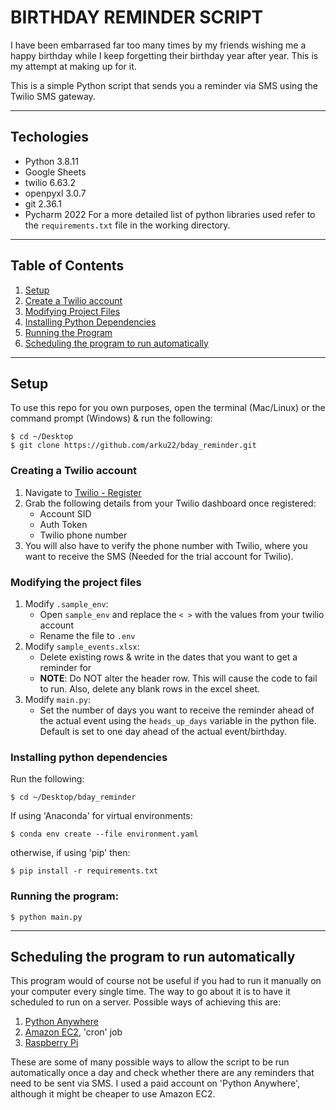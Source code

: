 # BIRTHDAY REMINDER SCRIPT

I have been embarrased far too many times by my friends wishing me a happy birthday while I keep forgetting their birthday year after year. This is my attempt at making up for it.

This is a simple Python script that sends you a reminder via SMS using the Twilio SMS gateway.

---

## Techologies

* Python 3.8.11
* Google Sheets
* twilio 6.63.2
* openpyxl 3.0.7
* git 2.36.1
* Pycharm 2022
For a more detailed list of python libraries used refer to the `requirements.txt` file in the working directory.

---

## Table of Contents

1. [Setup](##setup)
2. [Create a Twilio account](###creating-a-twilio-account)
3. [Modifying Project Files](###modifying-project-files)
4. [Installing Python Dependencies](###installing-python-dependencies)
5. [Running the Program](###running-the-program)
6. [Scheduling the program to run automatically](##scheduling-the-program-to-run-automatically)

---
## Setup

To use this repo for you own purposes, open the terminal (Mac/Linux) or the command prompt (Windows) & run the following:

```
$ cd ~/Desktop
$ git clone https://github.com/arku22/bday_reminder.git
```

### Creating a Twilio account

1. Navigate to [Twilio - Register](https://www.twilio.com/try-twilio)
2. Grab the following details from your Twilio dashboard once registered:
	- Account SID
	- Auth Token
	- Twilio phone number
3. You will also have to verify the phone number with Twilio, where you want to receive the SMS (Needed for the trial account for Twilio).


### Modifying the project files

1. Modify `.sample_env`:
	- Open `sample_env` and replace the `< >` with the values from your twilio account
	- Rename the file to `.env`
2. Modify `sample_events.xlsx`:
	- Delete existing rows & write in the dates that you want to get a reminder for
	- **NOTE**: Do NOT alter the header row. This will cause the code to fail to run. Also, delete any blank rows in the excel sheet.
3. Modify `main.py`:
	- Set the number of days you want to receive the reminder ahead of the actual event using the `heads_up_days` variable in the python file. Default is set to one day ahead of the actual event/birthday.

### Installing python dependencies

Run the following:

`$ cd ~/Desktop/bday_reminder`

If using 'Anaconda' for virtual environments:

`$ conda env create --file environment.yaml`

otherwise, if using 'pip' then:

`$ pip install -r requirements.txt`

### Running the program:

`$ python main.py`

---

## Scheduling the program to run automatically

This program would of course not be useful if you had to run it manually on your computer every single time. The way to go about it is to have it scheduled to run on a server. Possible ways of achieving this are:

1. [Python Anywhere](https://www.pythonanywhere.com)
2. [Amazon EC2](https://aws.amazon.com/aws/ec2), 'cron' job
3. [Raspberry Pi](https://www.raspberrypi.com/products/raspberry-pi-4-model-b/)

These are some of many possible ways to allow the script to be run automatically once a day and check whether there are any reminders that need to be sent via SMS. I used a paid account on 'Python Anywhere', although it might be cheaper to use Amazon EC2.
